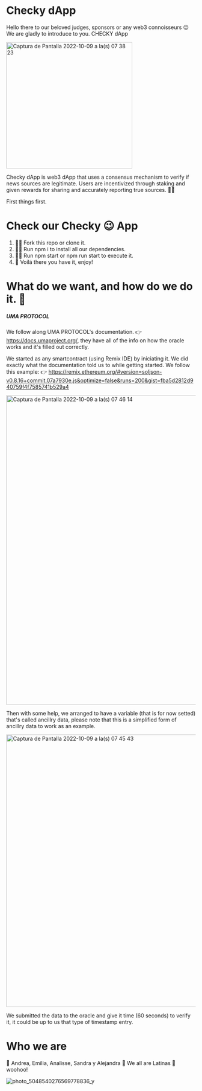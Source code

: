 # Checky dApp

Hello there to our beloved judges, sponsors or any web3 connoisseurs 😛
We are gladly to introduce to you. CHECKY dApp

<img width="335" alt="Captura de Pantalla 2022-10-09 a la(s) 07 38 23" src="https://user-images.githubusercontent.com/57343427/194757251-50c5a48d-4a7f-429e-957f-f104b174ac6d.png">

Checky dApp is web3 dApp that uses a consensus mechanism to verify if news sources are legitimate. Users are incentivized through staking and given rewards for sharing and accurately reporting true sources. 🤑🤳

First things first. 

# Check our Checky 😉 App

1. 👩‍💻 Fork this repo or clone it. 
2. 👩‍💻 Run npm i to install all our dependencies. 
3. 👩‍💻 Run npm start or npm run start to execute it. 
4. 💅 Voilá there you have it, enjoy!

# What do we want, and how do we do it. 👊

##### UMA PROTOCOL 
We follow along UMA PROTOCOL's documentation. 👉 https://docs.umaproject.org/, they have all of the info on how the oracle works and it's filled out correctly. 

We started as any smartcontract (using Remix IDE) by iniciating it. We did exactly what the documentation told us to while getting started. We follow this example: 👉 https://remix.ethereum.org/#version=soljson-v0.8.16+commit.07a7930e.js&optimize=false&runs=200&gist=fba5d2812d940759f4f7585741b529a4

<img width="820" alt="Captura de Pantalla 2022-10-09 a la(s) 07 46 14" src="https://user-images.githubusercontent.com/57343427/194757603-ea5cf3aa-6c45-430d-8f83-8f1104b5e569.png">

Then with some help, we arranged to have a variable (that is for now setted) that's called ancillry data, please note that this is a simplified form of ancillry data to work as an example.

<img width="722" alt="Captura de Pantalla 2022-10-09 a la(s) 07 45 43" src="https://user-images.githubusercontent.com/57343427/194757593-0d43374c-aa56-4b57-8a76-6292ebcb4df6.png">

We submitted the data to the oracle and give it time (60 seconds) to verify it, it could be up to us that type of timestamp entry. 


# Who we are 

💜 Andrea, Emilia, Analisse, Sandra y Alejandra 💜 We all are Latinas 💃 woohoo!

![photo_5048540276569778836_y](https://user-images.githubusercontent.com/57343427/194757457-d3a898ef-15d3-4b54-8f25-a8dae951adc5.jpg)
